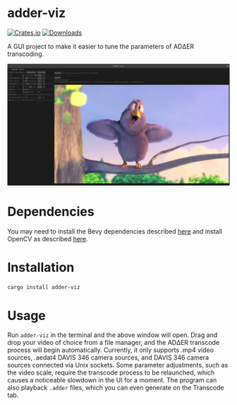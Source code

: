 # adder-viz
[![Crates.io](https://img.shields.io/crates/v/adder-viz)](https://crates.io/crates/adder-viz)
[![Downloads](https://img.shields.io/crates/dr/adder-viz)](https://crates.io/crates/adder-viz)

A GUI project to make it easier to tune the parameters of ADΔER transcoding.

![](https://github.com/ac-freeman/adder-codec-rs/blob/main/adder-viz/examples/screenshot.png)

# Dependencies

You may need to install the Bevy dependencies described [here](https://bevyengine.org/learn/book/getting-started/setup/) and install OpenCV as described [here](https://github.com/twistedfall/opencv-rust).

# Installation

`cargo install adder-viz`

# Usage

Run `adder-viz` in the terminal and the above window will open. Drag and drop your video of choice from a file manager, and the ADΔER transcode process will begin automatically. Currently, it only supports .mp4 video sources, .aedat4 DAVIS 346 camera sources, and DAVIS 346 camera sources connected via Unix sockets. Some parameter adjustments, such as the video scale, require the transcode process to be relaunched, which causes a noticeable slowdown in the UI for a moment. The program can also playback `.adder` files, which you can even generate on the Transcode tab.
